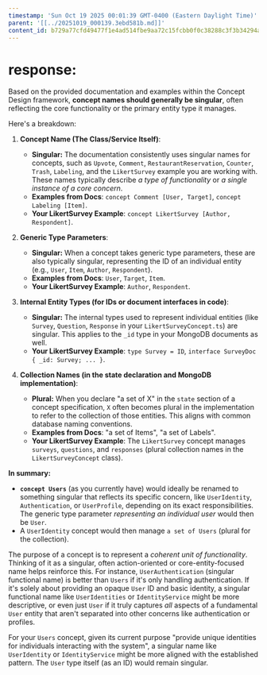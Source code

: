 ```yaml
---
timestamp: 'Sun Oct 19 2025 00:01:39 GMT-0400 (Eastern Daylight Time)'
parent: '[[../20251019_000139.3ebd581b.md]]'
content_id: b729a77cfd49477f1e4ad514fbe9aa72c15fcbb0f0c38288c3f3b34294a36fc1
---
```


# response:

Based on the provided documentation and examples within the Concept Design framework, **concept names should generally be singular**, often reflecting the core functionality or the primary entity type it manages.

Here's a breakdown:

1. **Concept Name (The Class/Service Itself)**:
   * **Singular:** The documentation consistently uses singular names for concepts, such as `Upvote`, `Comment`, `RestaurantReservation`, `Counter`, `Trash`, `Labeling`, and the `LikertSurvey` example you are working with. These names typically describe *a type of functionality* or *a single instance of a core concern*.
   * **Examples from Docs**: `concept Comment [User, Target]`, `concept Labeling [Item]`.
   * **Your LikertSurvey Example**: `concept LikertSurvey [Author, Respondent]`.

2. **Generic Type Parameters**:
   * **Singular:** When a concept takes generic type parameters, these are also typically singular, representing the ID of an individual entity (e.g., `User`, `Item`, `Author`, `Respondent`).
   * **Examples from Docs**: `User`, `Target`, `Item`.
   * **Your LikertSurvey Example**: `Author`, `Respondent`.

3. **Internal Entity Types (for IDs or document interfaces in code)**:
   * **Singular:** The internal types used to represent individual entities (like `Survey`, `Question`, `Response` in your `LikertSurveyConcept.ts`) are singular. This applies to the `_id` type in your MongoDB documents as well.
   * **Your LikertSurvey Example**: `type Survey = ID`, `interface SurveyDoc { _id: Survey; ... }`.

4. **Collection Names (in the state declaration and MongoDB implementation)**:
   * **Plural:** When you declare "a set of X" in the `state` section of a concept specification, `X` often becomes plural in the implementation to refer to the collection of those entities. This aligns with common database naming conventions.
   * **Examples from Docs**: "a set of Items", "a set of Labels".
   * **Your LikertSurvey Example**: The `LikertSurvey` concept manages `surveys`, `questions`, and `responses` (plural collection names in the `LikertSurveyConcept` class).

**In summary:**

* **`concept Users`** (as you currently have) would ideally be renamed to something singular that reflects its specific concern, like `UserIdentity`, `Authentication`, or `UserProfile`, depending on its exact responsibilities. The generic type parameter *representing an individual user* would then be `User`.
* A `UserIdentity` concept would then manage `a set of Users` (plural for the collection).

The purpose of a concept is to represent a *coherent unit of functionality*. Thinking of it as a singular, often action-oriented or core-entity-focused name helps reinforce this. For instance, `UserAuthentication` (singular functional name) is better than `Users` if it's only handling authentication. If it's solely about providing an opaque `User` ID and basic identity, a singular functional name like `UserIdentities` or `IdentityService` might be more descriptive, or even just `User` if it truly captures *all* aspects of a fundamental `User` entity that aren't separated into other concerns like authentication or profiles.

For your `Users` concept, given its current purpose "provide unique identities for individuals interacting with the system", a singular name like `UserIdentity` or `IdentityService` might be more aligned with the established pattern. The `User` type itself (as an ID) would remain singular.
